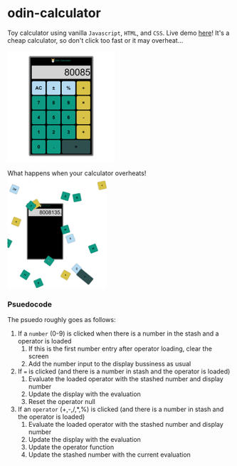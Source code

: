 # odin-calculator
Toy calculator using vanilla `Javascript`, `HTML`, and `CSS`. Live demo [here](#)! It's a cheap calculator, so don't click too fast or it may overheat...

<img src="./images/sample.png" height="250" alt=sample>

What happens when your calculator overheats!
<img src="./images/sample-exploded.png" height="250" alt=sample-exploded>

### Psuedocode
The psuedo roughly goes as follows:
1. If a `number` (0-9) is clicked when there is a number in the stash and a operator is loaded
   1. If this is the first number entry after operator loading, clear the screen
   2. Add the number input to the display bussiness as usual
2. If `=` is clicked (and there is a number in stash and the operator is loaded)
   1. Evaluate the loaded operator with the stashed number and display number
   2. Update the display with the evaluation
   3. Reset the operator null
3. If an `operator` (+,-,/,*,%) is clicked (and there is a number in stash and the operator is loaded)
   1. Evaluate the loaded operator with the stashed number and display number
   2. Update the display with the evaluation
   3. Update the operator function
   4. Update the stashed number with the current evaluation